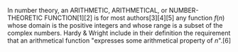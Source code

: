 In number theory, an ARITHMETIC, ARITHMETICAL, or NUMBER-THEORETIC FUNCTION[1][2] is for most authors[3][4][5] any function _f_(_n_) whose domain is the positive integers and whose range is a subset of the complex numbers. Hardy & Wright include in their definition the requirement that an arithmetical function "expresses some arithmetical property of _n_".[6]
